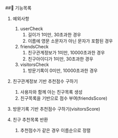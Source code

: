 ##🚀 기능목록

1. 예외사항
   1. userCheck
      1. 길이가 1미만, 30초과한 경우
      2. 이름에 영문 소문자가 아닌 문자가 포함된 경우
   2. friendsCheck
      1. 친구관계정보가 1미만, 10000초과한 경우
      2. 친구아이디가 1미만, 30초과한 경우
   3. visitorsCheck
      1. 방문기록이 0미만, 10000초과한 경우


2. 친구관계정보 기반 추천점수 구하기
   1. 사용자와 함께 아는 친구목록 생성
   2. 친구목록을 기반으로 점수 부여(friendsScore) 

  
3. 방문기록 기반 추천점수 구하기(visitorsScore)


4. 친구 추천목록 반환
   1. 추천점수가 같은 경우 이름순으로 정렬